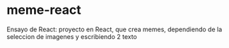 # meme-react
Ensayo de React: proyecto en React, que crea memes, dependiendo de la seleccion de imagenes y escribiendo 2 texto
